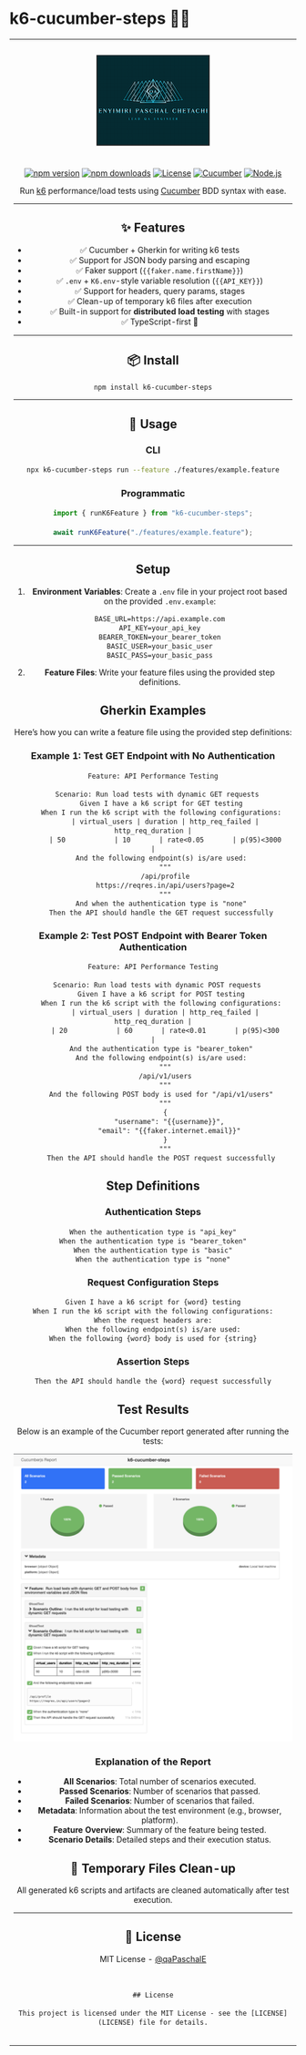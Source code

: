 # k6-cucumber-steps 🥒🧪

<table align="center" style="margin-bottom:30px;"><tr><td align="center" width="9999" heigth="9999 " >
 <img src="assets/paschal logo (2).png" alt="paschal Logo" style="margin-top:25px;" align="center"/>

#

[![npm version](https://img.shields.io/npm/v/k6-cucumber-steps.svg)](https://www.npmjs.com/package/k6-cucumber-steps)
[![npm downloads](https://img.shields.io/npm/dt/k6-cucumber-steps.svg)](https://www.npmjs.com/package/k6-cucumber-steps)
[![License](https://img.shields.io/npm/l/k6-cucumber-steps.svg)](./LICENSE)
[![Cucumber](https://img.shields.io/badge/built%20with-Cucumber-3178c6.svg)](https://cucumber.io/)
[![Node.js](https://img.shields.io/badge/node-%3E=18-green.svg)](https://nodejs.org/)

Run [k6](https://k6.io/) performance/load tests using [Cucumber](https://cucumber.io/) BDD syntax with ease.

---

## ✨ Features

- ✅ Cucumber + Gherkin for writing k6 tests
- ✅ Support for JSON body parsing and escaping
- ✅ Faker support (`{{faker.name.firstName}}`)
- ✅ `.env` + `K6.env`-style variable resolution (`{{API_KEY}}`)
- ✅ Support for headers, query params, stages
- ✅ Clean-up of temporary k6 files after execution
- ✅ Built-in support for **distributed load testing** with stages
- ✅ TypeScript-first 🧡

---

## 📦 Install

```bash
npm install k6-cucumber-steps
```

---

## 🚀 Usage

### CLI

```bash
npx k6-cucumber-steps run --feature ./features/example.feature
```

### Programmatic

```ts
import { runK6Feature } from "k6-cucumber-steps";

await runK6Feature("./features/example.feature");
```

---

## Setup

1. **Environment Variables**: Create a `.env` file in your project root based on the provided `.env.example`:

   ```env
   BASE_URL=https://api.example.com
   API_KEY=your_api_key
   BEARER_TOKEN=your_bearer_token
   BASIC_USER=your_basic_user
   BASIC_PASS=your_basic_pass
   ```

2. **Feature Files**: Write your feature files using the provided step definitions.

## Gherkin Examples

Here’s how you can write a feature file using the provided step definitions:

### Example 1: Test GET Endpoint with No Authentication

```gherkin
Feature: API Performance Testing

  Scenario: Run load tests with dynamic GET requests
    Given I have a k6 script for GET testing
    When I run the k6 script with the following configurations:
      | virtual_users | duration | http_req_failed | http_req_duration |
      | 50            | 10       | rate<0.05       | p(95)<3000        |
    And the following endpoint(s) is/are used:
      """
      /api/profile
      https://reqres.in/api/users?page=2
      """
    And when the authentication type is "none"
    Then the API should handle the GET request successfully
```

### Example 2: Test POST Endpoint with Bearer Token Authentication

```gherkin
Feature: API Performance Testing

  Scenario: Run load tests with dynamic POST requests
    Given I have a k6 script for POST testing
    When I run the k6 script with the following configurations:
      | virtual_users | duration | http_req_failed | http_req_duration |
      | 20            | 60       | rate<0.01       | p(95)<300         |
    And the authentication type is "bearer_token"
    And the following endpoint(s) is/are used:
      """
      /api/v1/users
      """
    And the following POST body is used for "/api/v1/users"
      """
      {
        "username": "{{username}}",
        "email": "{{faker.internet.email}}"
      }
      """
    Then the API should handle the POST request successfully
```

## Step Definitions

### Authentication Steps

```gherkin
When the authentication type is "api_key"
When the authentication type is "bearer_token"
When the authentication type is "basic"
When the authentication type is "none"
```

### Request Configuration Steps

```gherkin
Given I have a k6 script for {word} testing
When I run the k6 script with the following configurations:
When the request headers are:
When the following endpoint(s) is/are used:
When the following {word} body is used for {string}
```

### Assertion Steps

```gherkin
Then the API should handle the {word} request successfully
```

## Test Results

Below is an example of the Cucumber report generated after running the tests:

![Cucumber Report](./assets/k6-cucumber-report.png)

### Explanation of the Report

- **All Scenarios**: Total number of scenarios executed.
- **Passed Scenarios**: Number of scenarios that passed.
- **Failed Scenarios**: Number of scenarios that failed.
- **Metadata**: Information about the test environment (e.g., browser, platform).
- **Feature Overview**: Summary of the feature being tested.
- **Scenario Details**: Detailed steps and their execution status.

## 🧼 Temporary Files Clean-up

All generated k6 scripts and artifacts are cleaned automatically after test execution.

---

## 📄 License

MIT License - [@qaPaschalE](https://github.com/qaPaschalE)

```


## License

This project is licensed under the MIT License - see the [LICENSE](LICENSE) file for details.


```
